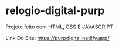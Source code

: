 # relogio-digital-purp
Projeto feito com HTML, CSS E JAVASCRIPT

Link Do Site: https://purpdigital.netlify.app/
